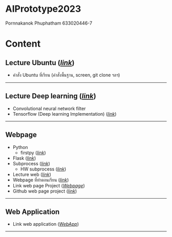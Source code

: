 # AIPrototype2023

Pornnakanok Phuphatham 633020446-7

# Content
## Lecture Ubuntu ([*link*](https://github.com/pornnakanok/AIPrototype2023/blob/main/Ubuntu.pdf))
- คำสั่ง Ubuntu ที่เรียน (คำสั่งพื้นฐาน, screen, git clone ฯลฯ)

---
## Lecture Deep learning ([*link*](https://github.com/pornnakanok/AIPrototype2023/blob/main/Deep%20Learning.pdf))
- Convolutional neural network filter
- Tensorflow (Deep learning Implementation) ([*link*](https://github.com/pornnakanok/AIPrototype2023/blob/main/Tensorflow_%28Deep_learning_Implementation%29.ipynb))

---
## Webpage
- Python
  - firstpy ([*link*](https://github.com/pornnakanok/AIPrototype2023/blob/main/firstpy.py))
- Flask ([*link*](https://github.com/pornnakanok/AIPrototype2023/blob/main/firstclass.py))
- Subprocess ([*link*](https://github.com/pornnakanok/AIPrototype2023/blob/main/python_subprocess.py))
  - HW subprocess ([*link*](https://github.com/pornnakanok/AIPrototype2023/blob/main/HW1_python_subprocess))
- Lecture web ([*link*](https://github.com/pornnakanok/AIPrototype2023/blob/main/Lecture%20web.pdf))
- Webpage ที่ทำตอนเรียน ([*link*](https://github.com/pornnakanok/Interpretable_Deep_Neural_Networks_for_Age_and_Gender_Estimation_via_Panoramic_Radiographs))
- Link web page Project ([*Webpage*](https://www.google.com/url?q=https://nattntn.github.io/Interpretable_Deep_Neural_Networks_for_Age_and_Gender_Estimation_via_Panoramic_Radiographs/&sa=D&source=editors&ust=1708959026730780&usg=AOvVaw3Hmm8nhY3QIE8zwzA1zlUt))
- Github web page project ([*link*](https://github.com/nattntn/DentAI_webpage))

---
## Web Application
- Link web application ([*WebApp*]())

---


